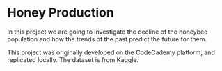 # Honey Production

In this project we are going to investigate the decline of the honeybee population and how the trends of the past predict the future for them.

This project was originally developed on the CodeCademy platform, and replicated locally. The dataset is from Kaggle.
